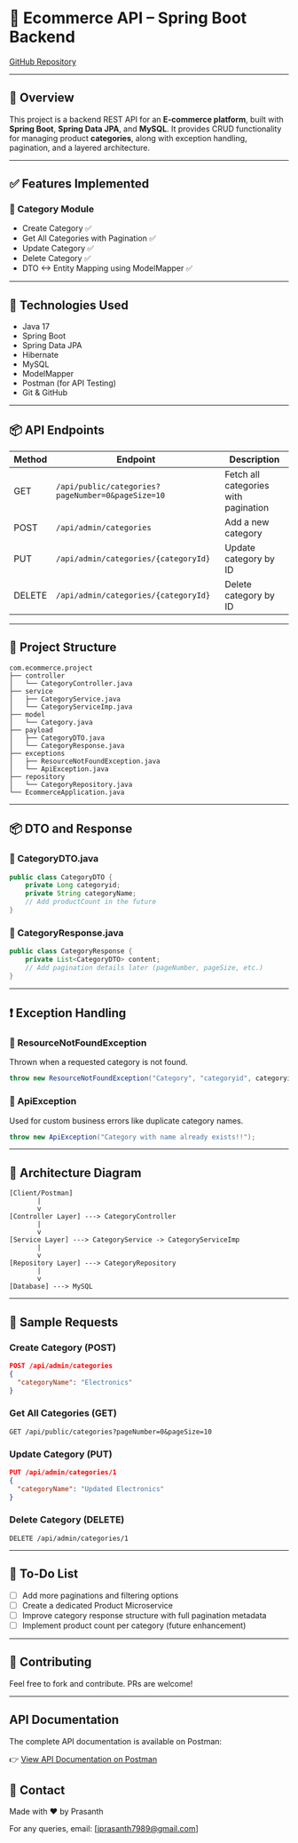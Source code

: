 # 🛒 Ecommerce API – Spring Boot Backend

[GitHub Repository](https://github.com/gynodevir/Ecommerce)

---

## 📌 Overview

This project is a backend REST API for an **E-commerce platform**, built with **Spring Boot**, **Spring Data JPA**, and **MySQL**. It provides CRUD functionality for managing product **categories**, along with exception handling, pagination, and a layered architecture.

---

## ✅ Features Implemented

### 📁 Category Module

- Create Category ✅
- Get All Categories with Pagination ✅
- Update Category ✅
- Delete Category ✅
- DTO <-> Entity Mapping using ModelMapper ✅

---

## 🔧 Technologies Used

- Java 17
- Spring Boot
- Spring Data JPA
- Hibernate
- MySQL
- ModelMapper
- Postman (for API Testing)
- Git & GitHub

---

## 📦 API Endpoints

| Method | Endpoint                                          | Description                          |
| ------ | ------------------------------------------------- | ------------------------------------ |
| GET    | `/api/public/categories?pageNumber=0&pageSize=10` | Fetch all categories with pagination |
| POST   | `/api/admin/categories`                           | Add a new category                   |
| PUT    | `/api/admin/categories/{categoryId}`              | Update category by ID                |
| DELETE | `/api/admin/categories/{categoryId}`              | Delete category by ID                |

---

## 📂 Project Structure

```
com.ecommerce.project
├── controller
│   └── CategoryController.java
├── service
│   ├── CategoryService.java
│   └── CategoryServiceImp.java
├── model
│   └── Category.java
├── payload
│   ├── CategoryDTO.java
│   └── CategoryResponse.java
├── exceptions
│   ├── ResourceNotFoundException.java
│   └── ApiException.java
├── repository
│   └── CategoryRepository.java
└── EcommerceApplication.java
```

---

## 📦 DTO and Response

### 📄 CategoryDTO.java

```java
public class CategoryDTO {
    private Long categoryid;
    private String categoryName;
    // Add productCount in the future
}
```

### 📄 CategoryResponse.java

```java
public class CategoryResponse {
    private List<CategoryDTO> content;
    // Add pagination details later (pageNumber, pageSize, etc.)
}
```

---

## ❗ Exception Handling

### 📄 ResourceNotFoundException

Thrown when a requested category is not found.

```java
throw new ResourceNotFoundException("Category", "categoryid", categoryid);
```

### 📄 ApiException

Used for custom business errors like duplicate category names.

```java
throw new ApiException("Category with name already exists!!");
```

---

## 🧠 Architecture Diagram

```
[Client/Postman]
       |
       v
[Controller Layer] ---> CategoryController
       |
       v
[Service Layer] ---> CategoryService -> CategoryServiceImp
       |
       v
[Repository Layer] ---> CategoryRepository
       |
       v
[Database] ---> MySQL
```

---

## 🧪 Sample Requests

### Create Category (POST)

```json
POST /api/admin/categories
{
  "categoryName": "Electronics"
}
```

### Get All Categories (GET)

```
GET /api/public/categories?pageNumber=0&pageSize=10
```

### Update Category (PUT)

```json
PUT /api/admin/categories/1
{
  "categoryName": "Updated Electronics"
}
```

### Delete Category (DELETE)

```
DELETE /api/admin/categories/1
```

---

## 🚧 To-Do List

- [ ] Add more paginations and filtering options
- [ ] Create a dedicated Product Microservice
- [ ] Improve category response structure with full pagination metadata
- [ ] Implement product count per category (future enhancement)

---

## 🙌 Contributing

Feel free to fork and contribute. PRs are welcome!

---
## API Documentation

The complete API documentation is available on Postman:

👉 [View API Documentation on Postman](https://documenter.getpostman.com/view/17775814/2sB2x5HsbQ#259b27ef-6315-4b4a-962d-09a7d371c086)

## 📩 Contact

Made with ❤️ by Prasanth

For any queries, email: [[jprasanth7989@gmail.com]()]
